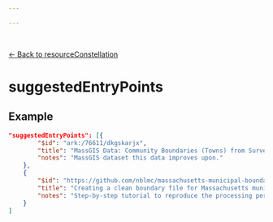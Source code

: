 ```yaml
---

---
```


<br>

[← Back to resourceConstellation](./resourceConstellation.html)

# suggestedEntryPoints

<template>
   <table v-if="this.resourceConstellation.suggestedEntryPoints" id ="property-table">
     <p class="larger-text">{{this.resourceConstellation.suggestedEntryPoints.description}}</p>
  <tr>
    <th>Property</th>
    <th>Expected Type</th>
    <th>Required</th>
    <th>Description</th>
  </tr>
  <tr v-for="item, index in this.resourceConstellation.suggestedEntryPoints.items[0].properties" :key="index">
    <td><a :href="index + '.html'" >{{index}}</a></td>
    <td>string</td>
    <td id="required">{{checkRequired(index, schema.resourceConstellation.properties.suggestedEntryPoints.items[0].required)}}</td>
    <td>{{item.description}}</td>
  </tr>
</table> 
</template>

<script>
import axios from 'axios'


export default {

    data() {
        return {
          schema: [],
          coreCitation: [],
          dataEndpoints: [],
          subjectTagging: [],
          dataBiography: [],
          resourceConstellation: [],
          dataLifecycle: []
        }
    },
    methods: {
        whatsUp(){
          console.log(this.subjectTagging)
        },
        checkRequired(evaluatedItem, requiredFieldsList){
            if (requiredFieldsList.includes(evaluatedItem)){
                return 'x'
            } else {
                return ''
            }
        }
    },
    computed: {
        data() {
            return this.$page.frontmatter
        }
    },
    created() {
        //returns a promise
        axios.get("https://raw.githubusercontent.com/nblmc/Data-Context/master/schema.json")
            .then(response => {
                this.schema = response.data.properties
                this.coreCitation = response.data.properties.coreCitation.properties
                this.dataEndpoints = response.data.properties.dataEndpoints
                this.subjectTagging = response.data.properties.subjectTagging.properties
                this.dataBiography = response.data.properties.dataBiography.properties
                this.resourceConstellation = response.data.properties.resourceConstellation.properties
                this.dataLifecycle = response.data.properties.dataLifecycle.properties
            }).catch(err => {
                console.log(err)
            })
    }
}
</script>

<style lang="stylus">

table#property-table
  width:100%

p.larger-text
  font-size 120%

td#required
  text-align center

</style>

## Example

```json
"suggestedEntryPoints": [{
		"$id": "ark:/76611/dkgskarjx",
		"title": "MassGIS Data: Community Boundaries (Towns) from Survey Points",
		"notes": "MassGIS dataset this data improves upon."
	},
	{
		"$id": "https://github.com/nblmc/massachusetts-municipal-boundaries",
		"title": "Creating a clean boundary file for Massachusetts municipalities",
		"notes": "Step-by-step tutorial to reproduce the processing performed to create this dataset."
	}
]
```